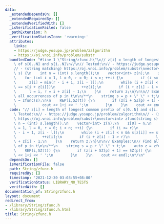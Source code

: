 ```yaml
---
data:
  _extendedDependsOn: []
  _extendedRequiredBy: []
  _extendedVerifiedWith: []
  _isVerificationFailed: false
  _pathExtension: h
  _verificationStatusIcon: ':warning:'
  attributes:
    links:
    - https://judge.yosupo.jp/problem/zalgorithm
    - https://oj.vnoi.info/problem/substr
  bundledCode: "#line 1 \"String/zfunc.h\"\n// z[i] = length of longest common prefix\
    \ of s[0..N] and s[i..N]\n//\n// Tested:\n// - https://judge.yosupo.jp/problem/zalgorithm\n\
    // - (string matching) https://oj.vnoi.info/problem/substr\nvector<int> zfunc(string\
    \ s) {\n    int n = (int) s.length();\n    vector<int> z(n);\n    z[0] = n;\n\
    \    for (int i = 1, l = 0, r = 0; i < n; ++i) {\n        if (i <= r)\n      \
    \      z[i] = min(r - i + 1, z[i - l]);\n        while (i + z[i] < n && s[z[i]]\
    \ == s[i + z[i]])\n            ++z[i];\n        if (i + z[i] - 1 > r)\n      \
    \      l = i, r = i + z[i] - 1;\n    }\n    return z;\n}\n\n// Examples:\n// Find\
    \ all occurrences of p in t\n\n/**\n    string s = p + \"_\" + t;\n    auto z\
    \ = zfunc(s);\n\n    REP(i,SZ(t)) {\n        if (z[i + SZ(p) + 1] == SZ(p)) {\n\
    \            cout << 1+i << ' ';\n        }\n    }\n    cout << endl;\n*/\n"
  code: "// z[i] = length of longest common prefix of s[0..N] and s[i..N]\n//\n//\
    \ Tested:\n// - https://judge.yosupo.jp/problem/zalgorithm\n// - (string matching)\
    \ https://oj.vnoi.info/problem/substr\nvector<int> zfunc(string s) {\n    int\
    \ n = (int) s.length();\n    vector<int> z(n);\n    z[0] = n;\n    for (int i\
    \ = 1, l = 0, r = 0; i < n; ++i) {\n        if (i <= r)\n            z[i] = min(r\
    \ - i + 1, z[i - l]);\n        while (i + z[i] < n && s[z[i]] == s[i + z[i]])\n\
    \            ++z[i];\n        if (i + z[i] - 1 > r)\n            l = i, r = i\
    \ + z[i] - 1;\n    }\n    return z;\n}\n\n// Examples:\n// Find all occurrences\
    \ of p in t\n\n/**\n    string s = p + \"_\" + t;\n    auto z = zfunc(s);\n\n\
    \    REP(i,SZ(t)) {\n        if (z[i + SZ(p) + 1] == SZ(p)) {\n            cout\
    \ << 1+i << ' ';\n        }\n    }\n    cout << endl;\n*/\n"
  dependsOn: []
  isVerificationFile: false
  path: String/zfunc.h
  requiredBy: []
  timestamp: '2021-12-30 03:03:55+08:00'
  verificationStatus: LIBRARY_NO_TESTS
  verifiedWith: []
documentation_of: String/zfunc.h
layout: document
redirect_from:
- /library/String/zfunc.h
- /library/String/zfunc.h.html
title: String/zfunc.h
---
```

